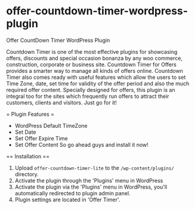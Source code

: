 # offer-countdown-timer-wordpress-plugin
Offer CountDown Timer WordPress Plugin


Countdown Timer is one of the most effective plugins for showcasing offers, discounts and special occasion bonanza by any woo commerce, construction, corporate or business site. Countdown Timer for Offers provides a smarter way to manage all kinds of offers online. Countdown Timer also comes ready with useful features which allow the users to set Time Zone,  date, set time for validity of the offer period and also the much required offer content. Specially designed for offers, this plugin is an integral too for the sites which frequently run offers to attract their customers, clients and visitors. Just go for it!

= Plugin Features =
* WordPress Default TimeZone
* Set Date
* Set Offer Expire Time
* Set Offer Content
So go ahead guys and install it now!

== Installation ==
1. Upload `offer-countdown-timer-lite` to the `/wp-content/plugins/` directory.
1. Activate the plugin through the 'Plugins' menu in WordPress
2. Activate the plugin via the 'Plugins' menu in WordPress, you'll automatically redirected to plugin admin panel.
3. Plugin settings are located in 'Offer Timer'.